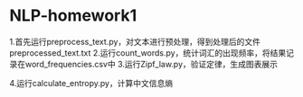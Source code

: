 # NLP-homework1
1.首先运行preprocess_text.py，对文本进行预处理，得到处理后的文件preprocessed_text.txt
2.运行count_words.py，统计词汇的出现频率，将结果记录在word_frequencies.csv中
3.运行Zipf_law.py，验证定律，生成图表展示

4.运行calculate_entropy.py，计算中文信息熵

